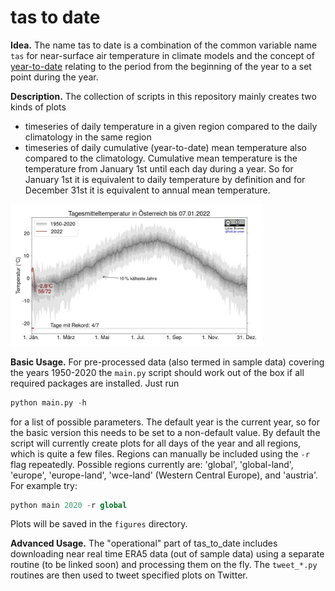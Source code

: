 # tas to date

**Idea.** The name tas to date is a combination of the common variable name `tas` for near-surface air temperature in climate models and the concept of <a href="https://en.wiktionary.org/wiki/year-to-date" target="_blanck">year-to-date</a> relating to the period from the beginning of the year to a set point during the year.

**Description.** The collection of scripts in this repository mainly creates two kinds of plots
- timeseries of daily temperature in a given region compared to the daily climatology in the same region
- timeseries of daily cumulative (year-to-date) mean temperature also compared to the climatology. Cumulative mean temperature is the temperature from January 1st until each day during a year. So for January 1st it is equivalent to daily temperature by definition and for December 31st it is equivalent to annual mean temperature.

<img src="figures/austria/2022/daily/tas_daily_austria_2022_007.jpg" width="80%" height="80%"><br>

**Basic Usage.** For pre-processed data (also termed in sample data) covering the years 1950-2020 the `main.py` script should work out of the box if all required packages are installed. Just run

```python
python main.py -h
```

for a list of possible parameters. The default year is the current year, so for the basic version this needs to be set to a non-default value. By default the script will currently create plots for all days of the year and all regions, which is quite a few files. Regions can manually be included using the `-r` flag repeatedly. Possible regions currently are: 'global', 'global-land', 'europe', 'europe-land', 'wce-land' (Western Central Europe), and 'austria'. For example try:

```python
python main 2020 -r global
```

Plots will be saved in the `figures` directory.

**Advanced Usage.** The "operational" part of tas\_to\_date includes downloading near real time ERA5 data (out of sample data) using a separate routine (to be linked soon) and processing them on the fly. The `tweet_*.py` routines are then used to tweet specified plots on Twitter.
